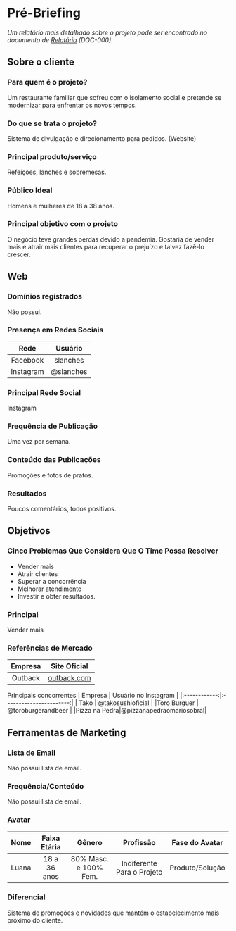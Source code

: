 # Pré-Briefing

*Um relatório mais detalhado sobre o projeto pode ser encontrado no documento de [Relatório](DOC-000%20-%20Relatório.md) (DOC-000).*

## Sobre o cliente

### Para quem é o projeto?
Um restaurante familiar que sofreu com o isolamento social e pretende se modernizar para enfrentar os novos tempos.

### Do que se trata o projeto?
Sistema de divulgação e direcionamento para pedidos. (Website)

### Principal produto/serviço
Refeições, lanches e sobremesas.

### Público Ideal
Homens e mulheres de 18 a 38 anos.

### Principal objetivo com o projeto
O negócio teve grandes perdas devido a pandemia. Gostaria de vender mais e atrair mais clientes para recuperar o prejuízo e talvez fazê-lo crescer.

## Web

### Domínios registrados
Não possui.

### Presença em Redes Sociais
|  Rede   | Usuário |
|:-------:|:-------:|
|Facebook |slanches |
|Instagram|@slanches|

### Principal Rede Social
Instagram

### Frequência de Publicação
Uma vez por semana.

### Conteúdo das Publicações
Promoções e fotos de pratos.

### Resultados
Poucos comentários, todos positivos.

## Objetivos

### Cinco Problemas Que Considera Que O Time Possa Resolver 
  - Vender mais
  - Atrair clientes
  - Superar a concorrência
  - Melhorar atendimento
  - Investir e obter resultados.

### Principal
Vender mais

### Referências de Mercado
|Empresa|        Site Oficial       |
|:-----:|:-------------------------:|
|Outback|[outback.com](outback.com) |

Principais concorrentes
|   Empresa    |  Usuário no Instagram   |
|:------------:|:-----------------------:|
|     Tako     |    @takosushioficial    |
|Toro Burguer  |   @toroburgerandbeer    |
|Pizza na Pedra|@pizzanapedraomariosobral|

## Ferramentas de Marketing

### Lista de Email
Não possui lista de email.

### Frequência/Conteúdo
Não possui lista de email.

### Avatar
|Nome |Faixa Etária|       Gênero        |        Profissão         |Fase do Avatar |
|:---:|:----------:|:-------------------:|:------------------------:|:-------------:|
|Luana|18 a 36 anos|80% Masc. e 100% Fem.|Indiferente Para o Projeto|Produto/Solução|

### Diferencial
Sistema de promoções e novidades que mantém o estabelecimento mais próximo do cliente.
